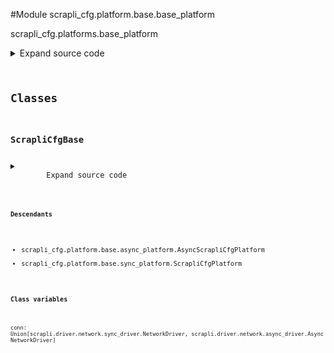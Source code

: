 <link rel="preload stylesheet" as="style" href="https://cdnjs.cloudflare.com/ajax/libs/10up-sanitize.css/11.0.1/sanitize.min.css" integrity="sha256-PK9q560IAAa6WVRRh76LtCaI8pjTJ2z11v0miyNNjrs=" crossorigin>
<link rel="preload stylesheet" as="style" href="https://cdnjs.cloudflare.com/ajax/libs/10up-sanitize.css/11.0.1/typography.min.css" integrity="sha256-7l/o7C8jubJiy74VsKTidCy1yBkRtiUGbVkYBylBqUg=" crossorigin>
<link rel="stylesheet preload" as="style" href="https://cdnjs.cloudflare.com/ajax/libs/highlight.js/10.1.1/styles/github.min.css" crossorigin>
<script defer src="https://cdnjs.cloudflare.com/ajax/libs/highlight.js/10.1.1/highlight.min.js" integrity="sha256-Uv3H6lx7dJmRfRvH8TH6kJD1TSK1aFcwgx+mdg3epi8=" crossorigin></script>
<script>window.addEventListener('DOMContentLoaded', () => hljs.initHighlighting())</script>















#Module scrapli_cfg.platform.base.base_platform

scrapli_cfg.platforms.base_platform

<details class="source">
    <summary>
        <span>Expand source code</span>
    </summary>
    <pre>
        <code class="python">
"""scrapli_cfg.platforms.base_platform"""
import re
from typing import List, Pattern, Tuple, Union

from scrapli.driver import AsyncNetworkDriver, NetworkDriver
from scrapli.logging import get_instance_logger
from scrapli.response import MultiResponse, Response
from scrapli_cfg.diff import ScrapliCfgDiffResponse
from scrapli_cfg.exceptions import (
    AbortConfigError,
    CommitConfigError,
    DiffConfigError,
    GetConfigError,
    InvalidConfigTarget,
    LoadConfigError,
    PrepareNotCalled,
    TemplateError,
    VersionError,
)
from scrapli_cfg.response import ScrapliCfgResponse


class ScrapliCfgBase:
    conn: Union[NetworkDriver, AsyncNetworkDriver]

    def __init__(self, config_sources: List[str], ignore_version: bool = False) -> None:
        self.logger = get_instance_logger(
            instance_name="scrapli_cfg.platform", host=self.conn.host, port=self.conn.port
        )

        self.config_sources = config_sources
        self.candidate_config = ""

        self.ignore_version = ignore_version
        self._get_version_command = ""
        self._version_string = ""

        # bool indicated if a `on_prepare` callable has been executed or not
        self._prepared = False

    def _render_substituted_config(
        self, config_template: str, substitutes: List[Tuple[str, Pattern[str]]], source_config: str
    ) -> str:
        """
        Render a substituted configuration file

        Renders a configuration based on a user template, substitutes, and a target config from the
        device.

        Args:
            config_template: config file to use as the base for substitutions -- should contain
                jinja2-like variables that will be replaced with data fetched from the source config
                by the substitutes patterns
            substitutes: tuple of name, pattern -- where name matches the jinja2-like variable in
                the config_template file, and pattern is a compiled regular expression pattern to be
                used to fetch that section from the source config
            source_config: current source config to use in substitution process

        Returns:
            None

        Raises:
            TemplateError: if no substitute sections are provided
            TemplateError: if one or more of the substitute sections is missing in the template
            TemplateError: if a substitute pattern is not found in the config template

        """
        self.logger.debug("rendering substituted config")

        if not substitutes:
            msg = "no substitutes provided..."
            self.logger.critical(msg)
            raise TemplateError(msg)

        if not all(f"{{{{ {name} }}}}" in config_template for name, _ in substitutes):
            msg = "missing one or more of the provided substitutions from the config template"
            self.logger.critical(msg)
            raise TemplateError(msg)

        replace_sections = [
            (name, re.search(pattern=pattern, string=source_config))
            for name, pattern in substitutes
        ]

        rendered_config = ""
        for name, replace_section in replace_sections:
            if not replace_section:
                msg = (
                    f"substitution pattern {name} was unable to find a match in the target config"
                    " source"
                )
                self.logger.critical(msg)
                raise TemplateError(msg)

            replace_group = replace_section.group()
            rendered_config = config_template.replace(f"{{{{ {name} }}}}", replace_group)

        # remove any totally empty lines (from bad regex, or just device spitting out lines w/
        # nothing on it
        rendered_config = "\n".join(line for line in rendered_config.splitlines() if line)

        self.logger.debug("rendering substituted config complete")

        return rendered_config

    def _validate_and_set_version(self, version_response: ScrapliCfgResponse) -> None:
        """
        Ensure version was fetched successfully and set internal version attribute

        Args:
            version_response: scrapli cfg response from get version operation

        Returns:
            None

        Raises:
            VersionError: if fetching version failed or failed to parse version

        """
        if version_response.failed:
            msg = "failed getting version from device"
            self.logger.critical(msg)
            raise VersionError(msg)
        if not version_response.result:
            msg = "failed parsing version string from device output"
            self.logger.critical(msg)
            raise VersionError(msg)
        self._version_string = version_response.result

    def _prepare_ok(self) -> None:
        """
        Determine if prepare is "OK" for a given operation

        Checks if an `on_prepare` callable has been provided, and if so, if it has been executed.
        This is meant to help force users into calling `prepare` or using the context manager prior
        to running any methods.

        Args:
            N/A

        Returns:
            None

        Raises:
            PrepareNotCalled: if `on_prepare` is not None and `_prepared` is False

        """
        # ignoring type/complaints as `on_prepare` will always be set in the sync/async classes;
        # but is not set here since in one its a coroutine and the other not
        _on_prepare = self.on_prepare  # type: ignore  # noqa
        if _on_prepare is not None and self._prepared is False:
            raise PrepareNotCalled(
                "on_prepare callable provided, but prepare method not called. call prepare method "
                "or use context manager to ensure it is called for you"
            )

    def _version_ok(self) -> None:
        """
        Determine if version is "OK" for a given operation

        Should be overridden and super'd to by platforms that implement version constraints, will
        simply check that if `ignore_version` is `False` we have set the internal `_version_string`
        attribute, if not, will raise `PrepareNotCalled` exception.

        Args:
            N/A

        Returns:
            None

        Raises:
            PrepareNotCalled: if ignore version is False and _version_string not set

        """
        if self.ignore_version is False and not self._version_string:
            raise PrepareNotCalled(
                "ignore_version is False, but version has not yet been fetched. call prepare method"
                " or use context manager to ensure that version is properly gathered"
            )

    def _operation_ok(self) -> None:
        """
        Determine if all values are "OK" for a given operation

        Checks if version and prepare are ok. Convenience func to just have one thing to call in the
        `_pre` operation methods.

        Args:
            N/A

        Returns:
            None

        Raises:
            N/A

        """
        self._prepare_ok()
        self._version_ok()

    def _pre_get_version(self) -> ScrapliCfgResponse:
        """
        Handle pre "get_version" operations for parity between sync and async

        Args:
            N/A

        Returns:
            ScrapliCfgResponse: new response object to update w/ get results

        Raises:
            N/A

        """
        self.logger.info("get_version requested")

        response = ScrapliCfgResponse(host=self.conn.host, raise_for_status_exception=VersionError)

        return response

    def _post_get_version(
        self,
        response: ScrapliCfgResponse,
        scrapli_responses: List[Response],
        result: str,
    ) -> ScrapliCfgResponse:
        """
        Handle post "get_version" operations for parity between sync and async

        Args:
            response: response object to update
            scrapli_responses: list of scrapli response objects from fetching the version
            result: final version string of the device

        Returns:
            ScrapliCfgResponse: response object containing string of the version as the `result`
                attribute

        Raises:
            N/A

        """
        response.record_response(scrapli_responses=scrapli_responses, result=result)

        if response.failed:
            msg = "failed to get version from device"
            self.logger.critical(msg)

        return response

    def _pre_get_config(self, source: str) -> ScrapliCfgResponse:
        """
        Handle pre "get_config" operations for parity between sync and async

        Args:
            source: name of the config source, generally running|startup

        Returns:
            ScrapliCfgResponse: new response object to update w/ get results

        Raises:
            InvalidConfigTarget: if the requested config source is not valid

        """
        self.logger.info(f"get_config for config source '{source}' requested")

        self._operation_ok()

        if source not in self.config_sources:
            msg = (
                f"provided config source '{source}' not valid, must be one of {self.config_sources}"
            )
            self.logger.critical(msg)
            raise InvalidConfigTarget(msg)

        response = ScrapliCfgResponse(
            host=self.conn.host, raise_for_status_exception=GetConfigError
        )

        return response

    def _post_get_config(
        self,
        response: ScrapliCfgResponse,
        source: str,
        scrapli_responses: List[Union[Response, MultiResponse]],
        result: str,
    ) -> ScrapliCfgResponse:
        """
        Handle post "get_config" operations for parity between sync and async

        Args:
            response: response object to update
            source: name of the config source, generally running|startup
            scrapli_responses: list of scrapli response objects from fetching the config
            result: final string of the "get_config" result

        Returns:
            ScrapliCfgResponse: response object containing string of the target config source as the
                `result` attribute

        Raises:
            N/A

        """
        response.record_response(scrapli_responses=scrapli_responses, result=result)

        if response.failed:
            msg = f"failed to get {source} config"
            self.logger.critical(msg)

        return response

    def _pre_load_config(self, config: str) -> ScrapliCfgResponse:
        """
        Handle pre "load_config" operations for parity between sync and async

        Args:
            config: candidate config to load

        Returns:
            ScrapliCfgResponse: new response object for load operation

        Raises:
            N/A

        """
        self.logger.info("load_config requested")

        self._operation_ok()

        self.candidate_config = config

        response = ScrapliCfgResponse(
            host=self.conn.host, raise_for_status_exception=LoadConfigError
        )

        return response

    def _post_load_config(
        self,
        response: ScrapliCfgResponse,
        scrapli_responses: List[Response],
    ) -> ScrapliCfgResponse:
        """
        Handle post "get_config" operations for parity between sync and async

        Args:
            response: response object to update
            scrapli_responses: list of scrapli response objects from fetching the config

        Returns:
            ScrapliCfgResponse: response object

        Raises:
            N/A

        """
        response.record_response(scrapli_responses=scrapli_responses)

        if response.failed:
            msg = "failed to load candidate config"
            self.logger.critical(msg)

        return response

    def _pre_abort_config(self, session_or_config_file: bool) -> ScrapliCfgResponse:
        """
        Handle pre "abort_config" operations for parity between sync and async

        Args:
            session_or_config_file: bool indicating if a session or candidate config file has been
                loaded -- in other words, is there anything to abort right now

        Returns:
            ScrapliCfgResponse: response object for abort operation

        Raises:
            AbortConfigError: if no config session or config file exists then we have no config to
                abort!

        """
        self.logger.info("abort_config requested")

        self._operation_ok()

        if session_or_config_file is False:
            msg = (
                "no configuration session or candidate configuration file exists, you must load a "
                "config in order to abort it!"
            )
            self.logger.critical(msg)
            raise AbortConfigError(msg)

        response = ScrapliCfgResponse(
            host=self.conn.host, raise_for_status_exception=AbortConfigError
        )

        return response

    def _post_abort_config(
        self,
        response: ScrapliCfgResponse,
        scrapli_responses: List[Union[Response, MultiResponse]],
    ) -> ScrapliCfgResponse:
        """
        Handle post "abort_config" operations for parity between sync and async

        Args:
            response: response object to update
            scrapli_responses: list of scrapli response objects from aborting the config

        Returns:
            ScrapliCfgResponse: response object

        Raises:
            N/A

        """
        response.record_response(scrapli_responses=scrapli_responses)

        if response.failed:
            msg = "failed to abort config"
            self.logger.critical(msg)

        return response

    def _pre_commit_config(self, source: str, session_or_config_file: bool) -> ScrapliCfgResponse:
        """
        Handle pre "commit_config" operations for parity between sync and async

        Args:
            source: name of the config source, generally running|startup
            session_or_config_file: bool indicating if a session or candidate config file has been
                loaded -- in other words, is there anything to commit right now

        Returns:
            ScrapliCfgResponse: new response object to update w/ commit results

        Raises:
            InvalidConfigTarget: if the requested config source is not valid
            CommitConfigError: if no config session/file exists to commit

        """
        self.logger.info(f"get_config for config source '{source}' requested")

        self._operation_ok()

        if source not in self.config_sources:
            msg = (
                f"provided config source '{source}' not valid, must be one of {self.config_sources}"
            )
            self.logger.critical(msg)
            raise InvalidConfigTarget(msg)

        if session_or_config_file is False:
            msg = (
                "no configuration session or candidate configuration file exists, you must load a "
                "config in order to commit it!"
            )
            self.logger.critical(msg)
            raise CommitConfigError(msg)

        response = ScrapliCfgResponse(
            host=self.conn.host, raise_for_status_exception=CommitConfigError
        )

        return response

    def _post_commit_config(
        self,
        response: ScrapliCfgResponse,
        scrapli_responses: List[Union[Response, MultiResponse]],
    ) -> ScrapliCfgResponse:
        """
        Handle post "commit_config" operations for parity between sync and async

        Args:
            response: response object to update
            scrapli_responses: list of scrapli response objects from committing the config

        Returns:
            ScrapliCfgResponse: response object

        Raises:
            N/A

        """
        response.record_response(scrapli_responses=scrapli_responses)

        if response.failed:
            msg = "failed to commit config"
            self.logger.critical(msg)

        return response

    def _pre_diff_config(self, source: str, session_or_config_file: bool) -> ScrapliCfgDiffResponse:
        """
        Handle pre "diff_config" operations for parity between sync and async

        Args:
            source: config source to diff against
            session_or_config_file: bool of config_session_name or candidate_config_filename

        Returns:
            ScrapliCfgDiffResponse: diff object for diff operation

        Raises:
            InvalidConfigTarget: if trying to diff against an invalid config target
            DiffConfigError: if no config session or config file exists then we have no config to
                diff!

        """
        self.logger.info("diff_config requested")

        self._operation_ok()

        if source not in self.config_sources:
            msg = (
                f"provided config source '{source}' not valid, must be one of {self.config_sources}"
            )
            self.logger.critical(msg)
            raise InvalidConfigTarget(msg)

        if session_or_config_file is False:
            msg = (
                "no configuration session or candidate configuration file exists, you must load a "
                "config in order to diff it!"
            )
            self.logger.critical(msg)
            raise DiffConfigError(msg)

        diff_response = ScrapliCfgDiffResponse(host=self.conn.host, source=source)

        return diff_response

    def _post_diff_config(
        self,
        diff_response: ScrapliCfgDiffResponse,
        scrapli_responses: List[Response],
        source_config: str,
        candidate_config: str,
        device_diff: str,
    ) -> ScrapliCfgDiffResponse:
        """
        Handle post "diff_config" operations for parity between sync and async

        Args:
            diff_response: response object to update
            scrapli_responses: list of scrapli response objects from committing the config
            source_config: previous source config from the device
            candidate_config: user provided configuration
            device_diff: diff generated from the device itself

        Returns:
            ScrapliCfgDiffResponse: diff object for diff operation

        Raises:
            N/A

        """
        diff_response.record_response(scrapli_responses=scrapli_responses)
        diff_response.record_diff_response(
            source_config=source_config, candidate_config=candidate_config, device_diff=device_diff
        )

        if diff_response.failed:
            msg = "failed to diff config"
            self.logger.critical(msg)

        return diff_response
        </code>
    </pre>
</details>




## Classes

### ScrapliCfgBase



<details class="source">
    <summary>
        <span>Expand source code</span>
    </summary>
    <pre>
        <code class="python">
class ScrapliCfgBase:
    conn: Union[NetworkDriver, AsyncNetworkDriver]

    def __init__(self, config_sources: List[str], ignore_version: bool = False) -> None:
        self.logger = get_instance_logger(
            instance_name="scrapli_cfg.platform", host=self.conn.host, port=self.conn.port
        )

        self.config_sources = config_sources
        self.candidate_config = ""

        self.ignore_version = ignore_version
        self._get_version_command = ""
        self._version_string = ""

        # bool indicated if a `on_prepare` callable has been executed or not
        self._prepared = False

    def _render_substituted_config(
        self, config_template: str, substitutes: List[Tuple[str, Pattern[str]]], source_config: str
    ) -> str:
        """
        Render a substituted configuration file

        Renders a configuration based on a user template, substitutes, and a target config from the
        device.

        Args:
            config_template: config file to use as the base for substitutions -- should contain
                jinja2-like variables that will be replaced with data fetched from the source config
                by the substitutes patterns
            substitutes: tuple of name, pattern -- where name matches the jinja2-like variable in
                the config_template file, and pattern is a compiled regular expression pattern to be
                used to fetch that section from the source config
            source_config: current source config to use in substitution process

        Returns:
            None

        Raises:
            TemplateError: if no substitute sections are provided
            TemplateError: if one or more of the substitute sections is missing in the template
            TemplateError: if a substitute pattern is not found in the config template

        """
        self.logger.debug("rendering substituted config")

        if not substitutes:
            msg = "no substitutes provided..."
            self.logger.critical(msg)
            raise TemplateError(msg)

        if not all(f"{{{{ {name} }}}}" in config_template for name, _ in substitutes):
            msg = "missing one or more of the provided substitutions from the config template"
            self.logger.critical(msg)
            raise TemplateError(msg)

        replace_sections = [
            (name, re.search(pattern=pattern, string=source_config))
            for name, pattern in substitutes
        ]

        rendered_config = ""
        for name, replace_section in replace_sections:
            if not replace_section:
                msg = (
                    f"substitution pattern {name} was unable to find a match in the target config"
                    " source"
                )
                self.logger.critical(msg)
                raise TemplateError(msg)

            replace_group = replace_section.group()
            rendered_config = config_template.replace(f"{{{{ {name} }}}}", replace_group)

        # remove any totally empty lines (from bad regex, or just device spitting out lines w/
        # nothing on it
        rendered_config = "\n".join(line for line in rendered_config.splitlines() if line)

        self.logger.debug("rendering substituted config complete")

        return rendered_config

    def _validate_and_set_version(self, version_response: ScrapliCfgResponse) -> None:
        """
        Ensure version was fetched successfully and set internal version attribute

        Args:
            version_response: scrapli cfg response from get version operation

        Returns:
            None

        Raises:
            VersionError: if fetching version failed or failed to parse version

        """
        if version_response.failed:
            msg = "failed getting version from device"
            self.logger.critical(msg)
            raise VersionError(msg)
        if not version_response.result:
            msg = "failed parsing version string from device output"
            self.logger.critical(msg)
            raise VersionError(msg)
        self._version_string = version_response.result

    def _prepare_ok(self) -> None:
        """
        Determine if prepare is "OK" for a given operation

        Checks if an `on_prepare` callable has been provided, and if so, if it has been executed.
        This is meant to help force users into calling `prepare` or using the context manager prior
        to running any methods.

        Args:
            N/A

        Returns:
            None

        Raises:
            PrepareNotCalled: if `on_prepare` is not None and `_prepared` is False

        """
        # ignoring type/complaints as `on_prepare` will always be set in the sync/async classes;
        # but is not set here since in one its a coroutine and the other not
        _on_prepare = self.on_prepare  # type: ignore  # noqa
        if _on_prepare is not None and self._prepared is False:
            raise PrepareNotCalled(
                "on_prepare callable provided, but prepare method not called. call prepare method "
                "or use context manager to ensure it is called for you"
            )

    def _version_ok(self) -> None:
        """
        Determine if version is "OK" for a given operation

        Should be overridden and super'd to by platforms that implement version constraints, will
        simply check that if `ignore_version` is `False` we have set the internal `_version_string`
        attribute, if not, will raise `PrepareNotCalled` exception.

        Args:
            N/A

        Returns:
            None

        Raises:
            PrepareNotCalled: if ignore version is False and _version_string not set

        """
        if self.ignore_version is False and not self._version_string:
            raise PrepareNotCalled(
                "ignore_version is False, but version has not yet been fetched. call prepare method"
                " or use context manager to ensure that version is properly gathered"
            )

    def _operation_ok(self) -> None:
        """
        Determine if all values are "OK" for a given operation

        Checks if version and prepare are ok. Convenience func to just have one thing to call in the
        `_pre` operation methods.

        Args:
            N/A

        Returns:
            None

        Raises:
            N/A

        """
        self._prepare_ok()
        self._version_ok()

    def _pre_get_version(self) -> ScrapliCfgResponse:
        """
        Handle pre "get_version" operations for parity between sync and async

        Args:
            N/A

        Returns:
            ScrapliCfgResponse: new response object to update w/ get results

        Raises:
            N/A

        """
        self.logger.info("get_version requested")

        response = ScrapliCfgResponse(host=self.conn.host, raise_for_status_exception=VersionError)

        return response

    def _post_get_version(
        self,
        response: ScrapliCfgResponse,
        scrapli_responses: List[Response],
        result: str,
    ) -> ScrapliCfgResponse:
        """
        Handle post "get_version" operations for parity between sync and async

        Args:
            response: response object to update
            scrapli_responses: list of scrapli response objects from fetching the version
            result: final version string of the device

        Returns:
            ScrapliCfgResponse: response object containing string of the version as the `result`
                attribute

        Raises:
            N/A

        """
        response.record_response(scrapli_responses=scrapli_responses, result=result)

        if response.failed:
            msg = "failed to get version from device"
            self.logger.critical(msg)

        return response

    def _pre_get_config(self, source: str) -> ScrapliCfgResponse:
        """
        Handle pre "get_config" operations for parity between sync and async

        Args:
            source: name of the config source, generally running|startup

        Returns:
            ScrapliCfgResponse: new response object to update w/ get results

        Raises:
            InvalidConfigTarget: if the requested config source is not valid

        """
        self.logger.info(f"get_config for config source '{source}' requested")

        self._operation_ok()

        if source not in self.config_sources:
            msg = (
                f"provided config source '{source}' not valid, must be one of {self.config_sources}"
            )
            self.logger.critical(msg)
            raise InvalidConfigTarget(msg)

        response = ScrapliCfgResponse(
            host=self.conn.host, raise_for_status_exception=GetConfigError
        )

        return response

    def _post_get_config(
        self,
        response: ScrapliCfgResponse,
        source: str,
        scrapli_responses: List[Union[Response, MultiResponse]],
        result: str,
    ) -> ScrapliCfgResponse:
        """
        Handle post "get_config" operations for parity between sync and async

        Args:
            response: response object to update
            source: name of the config source, generally running|startup
            scrapli_responses: list of scrapli response objects from fetching the config
            result: final string of the "get_config" result

        Returns:
            ScrapliCfgResponse: response object containing string of the target config source as the
                `result` attribute

        Raises:
            N/A

        """
        response.record_response(scrapli_responses=scrapli_responses, result=result)

        if response.failed:
            msg = f"failed to get {source} config"
            self.logger.critical(msg)

        return response

    def _pre_load_config(self, config: str) -> ScrapliCfgResponse:
        """
        Handle pre "load_config" operations for parity between sync and async

        Args:
            config: candidate config to load

        Returns:
            ScrapliCfgResponse: new response object for load operation

        Raises:
            N/A

        """
        self.logger.info("load_config requested")

        self._operation_ok()

        self.candidate_config = config

        response = ScrapliCfgResponse(
            host=self.conn.host, raise_for_status_exception=LoadConfigError
        )

        return response

    def _post_load_config(
        self,
        response: ScrapliCfgResponse,
        scrapli_responses: List[Response],
    ) -> ScrapliCfgResponse:
        """
        Handle post "get_config" operations for parity between sync and async

        Args:
            response: response object to update
            scrapli_responses: list of scrapli response objects from fetching the config

        Returns:
            ScrapliCfgResponse: response object

        Raises:
            N/A

        """
        response.record_response(scrapli_responses=scrapli_responses)

        if response.failed:
            msg = "failed to load candidate config"
            self.logger.critical(msg)

        return response

    def _pre_abort_config(self, session_or_config_file: bool) -> ScrapliCfgResponse:
        """
        Handle pre "abort_config" operations for parity between sync and async

        Args:
            session_or_config_file: bool indicating if a session or candidate config file has been
                loaded -- in other words, is there anything to abort right now

        Returns:
            ScrapliCfgResponse: response object for abort operation

        Raises:
            AbortConfigError: if no config session or config file exists then we have no config to
                abort!

        """
        self.logger.info("abort_config requested")

        self._operation_ok()

        if session_or_config_file is False:
            msg = (
                "no configuration session or candidate configuration file exists, you must load a "
                "config in order to abort it!"
            )
            self.logger.critical(msg)
            raise AbortConfigError(msg)

        response = ScrapliCfgResponse(
            host=self.conn.host, raise_for_status_exception=AbortConfigError
        )

        return response

    def _post_abort_config(
        self,
        response: ScrapliCfgResponse,
        scrapli_responses: List[Union[Response, MultiResponse]],
    ) -> ScrapliCfgResponse:
        """
        Handle post "abort_config" operations for parity between sync and async

        Args:
            response: response object to update
            scrapli_responses: list of scrapli response objects from aborting the config

        Returns:
            ScrapliCfgResponse: response object

        Raises:
            N/A

        """
        response.record_response(scrapli_responses=scrapli_responses)

        if response.failed:
            msg = "failed to abort config"
            self.logger.critical(msg)

        return response

    def _pre_commit_config(self, source: str, session_or_config_file: bool) -> ScrapliCfgResponse:
        """
        Handle pre "commit_config" operations for parity between sync and async

        Args:
            source: name of the config source, generally running|startup
            session_or_config_file: bool indicating if a session or candidate config file has been
                loaded -- in other words, is there anything to commit right now

        Returns:
            ScrapliCfgResponse: new response object to update w/ commit results

        Raises:
            InvalidConfigTarget: if the requested config source is not valid
            CommitConfigError: if no config session/file exists to commit

        """
        self.logger.info(f"get_config for config source '{source}' requested")

        self._operation_ok()

        if source not in self.config_sources:
            msg = (
                f"provided config source '{source}' not valid, must be one of {self.config_sources}"
            )
            self.logger.critical(msg)
            raise InvalidConfigTarget(msg)

        if session_or_config_file is False:
            msg = (
                "no configuration session or candidate configuration file exists, you must load a "
                "config in order to commit it!"
            )
            self.logger.critical(msg)
            raise CommitConfigError(msg)

        response = ScrapliCfgResponse(
            host=self.conn.host, raise_for_status_exception=CommitConfigError
        )

        return response

    def _post_commit_config(
        self,
        response: ScrapliCfgResponse,
        scrapli_responses: List[Union[Response, MultiResponse]],
    ) -> ScrapliCfgResponse:
        """
        Handle post "commit_config" operations for parity between sync and async

        Args:
            response: response object to update
            scrapli_responses: list of scrapli response objects from committing the config

        Returns:
            ScrapliCfgResponse: response object

        Raises:
            N/A

        """
        response.record_response(scrapli_responses=scrapli_responses)

        if response.failed:
            msg = "failed to commit config"
            self.logger.critical(msg)

        return response

    def _pre_diff_config(self, source: str, session_or_config_file: bool) -> ScrapliCfgDiffResponse:
        """
        Handle pre "diff_config" operations for parity between sync and async

        Args:
            source: config source to diff against
            session_or_config_file: bool of config_session_name or candidate_config_filename

        Returns:
            ScrapliCfgDiffResponse: diff object for diff operation

        Raises:
            InvalidConfigTarget: if trying to diff against an invalid config target
            DiffConfigError: if no config session or config file exists then we have no config to
                diff!

        """
        self.logger.info("diff_config requested")

        self._operation_ok()

        if source not in self.config_sources:
            msg = (
                f"provided config source '{source}' not valid, must be one of {self.config_sources}"
            )
            self.logger.critical(msg)
            raise InvalidConfigTarget(msg)

        if session_or_config_file is False:
            msg = (
                "no configuration session or candidate configuration file exists, you must load a "
                "config in order to diff it!"
            )
            self.logger.critical(msg)
            raise DiffConfigError(msg)

        diff_response = ScrapliCfgDiffResponse(host=self.conn.host, source=source)

        return diff_response

    def _post_diff_config(
        self,
        diff_response: ScrapliCfgDiffResponse,
        scrapli_responses: List[Response],
        source_config: str,
        candidate_config: str,
        device_diff: str,
    ) -> ScrapliCfgDiffResponse:
        """
        Handle post "diff_config" operations for parity between sync and async

        Args:
            diff_response: response object to update
            scrapli_responses: list of scrapli response objects from committing the config
            source_config: previous source config from the device
            candidate_config: user provided configuration
            device_diff: diff generated from the device itself

        Returns:
            ScrapliCfgDiffResponse: diff object for diff operation

        Raises:
            N/A

        """
        diff_response.record_response(scrapli_responses=scrapli_responses)
        diff_response.record_diff_response(
            source_config=source_config, candidate_config=candidate_config, device_diff=device_diff
        )

        if diff_response.failed:
            msg = "failed to diff config"
            self.logger.critical(msg)

        return diff_response
        </code>
    </pre>
</details>


#### Descendants
- scrapli_cfg.platform.base.async_platform.AsyncScrapliCfgPlatform
- scrapli_cfg.platform.base.sync_platform.ScrapliCfgPlatform
#### Class variables

    
`conn: Union[scrapli.driver.network.sync_driver.NetworkDriver, scrapli.driver.network.async_driver.AsyncNetworkDriver]`